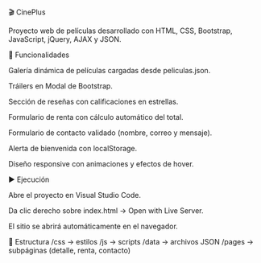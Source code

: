 🎬 CinePlus

Proyecto web de películas desarrollado con HTML, CSS, Bootstrap, JavaScript, jQuery, AJAX y JSON.

🚀 Funcionalidades

Galería dinámica de películas cargadas desde peliculas.json.

Tráilers en Modal de Bootstrap.

Sección de reseñas con calificaciones en estrellas.

Formulario de renta con cálculo automático del total.

Formulario de contacto validado (nombre, correo y mensaje).

Alerta de bienvenida con localStorage.

Diseño responsive con animaciones y efectos de hover.

▶️ Ejecución

Abre el proyecto en Visual Studio Code.

Da clic derecho sobre index.html → Open with Live Server.

El sitio se abrirá automáticamente en el navegador.

📂 Estructura
/css   → estilos
/js    → scripts
/data  → archivos JSON
/pages → subpáginas (detalle, renta, contacto)
